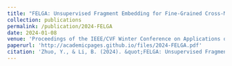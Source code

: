 ```yaml
---
title: "FELGA: Unsupervised Fragment Embedding for Fine-Grained Cross-Modal Association"
collection: publications
permalink: /publication/2024-FELGA
date: 2024-01-08
venue: 'Proceedings of the IEEE/CVF Winter Conference on Applications of Computer Vision'
paperurl: 'http://academicpages.github.io/files/2024-FELGA.pdf'
citation: 'Zhuo, Y., & Li, B. (2024). &quot;FELGA: Unsupervised Fragment Embedding for Fine-Grained Cross-Modal Association. &quot; <i>Proceedings of the IEEE/CVF Winter Conference on Applications of Computer Vision</i>. (pp. 5635-5645)'
---
```

